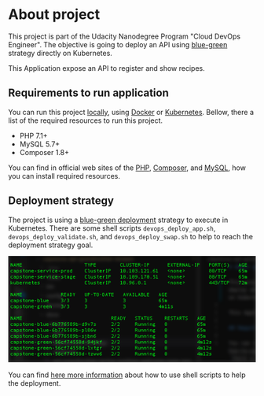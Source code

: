 # About project

This project is part of the Udacity Nanodegree Program "Cloud DevOps Engineer". The objective is going to deploy an API using [blue-green](https://martinfowler.com/bliki/BlueGreenDeployment.html) strategy directly on Kubernetes.

This Application expose an API to register and show recipes.

## Requirements to run application

You can run this project [locally](./docs/how-to-run-application-locally.md), using [Docker](./docs/how-to-use-docker-to-application.md) or [Kubernetes](./docs/how-to-use-kubernetes-to-application.md). Bellow, there a list of the required resources to run this project.

* PHP 7.1+
* MySQL 5.7+
* Composer 1.8+

You can find in official web sites of the [PHP](https://www.php.net/downloads.php#v7.1.32), [Composer](https://getcomposer.org/doc/00-intro.md), and [MySQL](https://www.mysql.com), how you can install required resources.

## Deployment strategy

The project is using a [blue-green deployment](https://martinfowler.com/bliki/BlueGreenDeployment.html) strategy to execute in Kubernetes. There are some shell scripts `devops_deploy_app.sh`, `devops_deploy_validate.sh`, and `devops_deploy_swap.sh` to help to reach the deployment strategy goal.

![alt blue-green resources](./docs/images/deployment-strategy/blue-green-kubernetes-resources.png)

You can find [here more information](./docs/how-to-use-shell-script-to-blue-green-deployment.md) about how to use shell scripts to help the deployment.